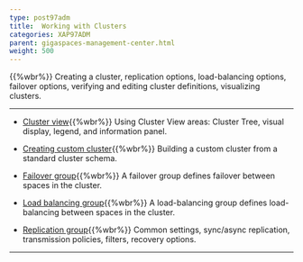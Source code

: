 ```yaml
---
type: post97adm
title:  Working with Clusters
categories: XAP97ADM
parent: gigaspaces-management-center.html
weight: 500
---
```


{{%wbr%}}
 Creating a cluster, replication options, load-balancing options, failover options, verifying and editing cluster definitions, visualizing clusters.


<hr/>

- [Cluster view](./cluster-view---gigaspaces-browser.html){{%wbr%}}
Using Cluster View areas: Cluster Tree, visual display, legend, and information panel.

- [Creating custom cluster](./creating-custom-cluster---gigaspaces-browser.html){{%wbr%}}
Building a custom cluster from a standard cluster schema.

- [Failover group](./failover-group---gigaspaces-browser.html){{%wbr%}}
A failover group defines failover between spaces in the cluster.

- [Load balancing group](./load-balancing-group---gigaspaces-browser.html){{%wbr%}}
A load-balancing group defines load-balancing between spaces in the cluster.

- [Replication group](./replication-group---gigaspaces-browser.html){{%wbr%}}
Common settings, sync/async replication, transmission policies, filters, recovery options.




<hr/>

